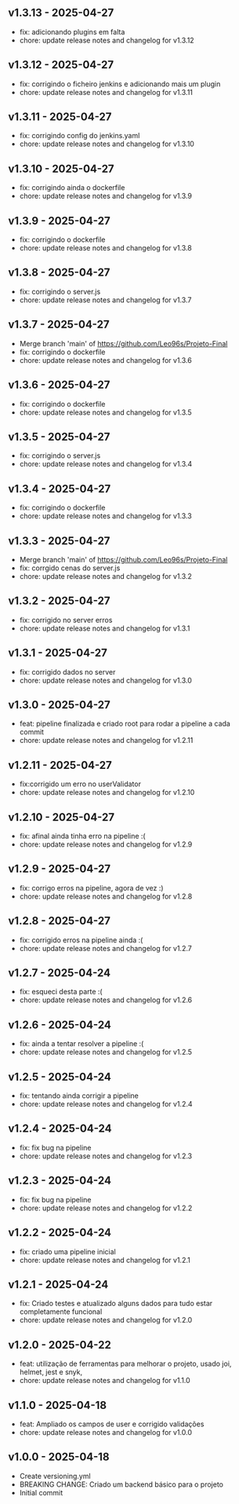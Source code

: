 ## v1.3.13 - 2025-04-27
* fix: adicionando plugins em falta
* chore: update release notes and changelog for v1.3.12
## v1.3.12 - 2025-04-27
* fix: corrigindo o ficheiro jenkins e adicionando mais um plugin
* chore: update release notes and changelog for v1.3.11
## v1.3.11 - 2025-04-27
* fix: corrigindo config do jenkins.yaml
* chore: update release notes and changelog for v1.3.10
## v1.3.10 - 2025-04-27
* fix: corrigindo ainda o dockerfile
* chore: update release notes and changelog for v1.3.9
## v1.3.9 - 2025-04-27
* fix: corrigindo o dockerfile
* chore: update release notes and changelog for v1.3.8
## v1.3.8 - 2025-04-27
* fix: corrigindo o server.js
* chore: update release notes and changelog for v1.3.7
## v1.3.7 - 2025-04-27
* Merge branch 'main' of https://github.com/Leo96s/Projeto-Final
* fix: corrigindo o dockerfile
* chore: update release notes and changelog for v1.3.6
## v1.3.6 - 2025-04-27
* fix: corrigindo o dockerfile
* chore: update release notes and changelog for v1.3.5
## v1.3.5 - 2025-04-27
* fix: corrigindo o server.js
* chore: update release notes and changelog for v1.3.4
## v1.3.4 - 2025-04-27
* fix: corrigindo o dockerfile
* chore: update release notes and changelog for v1.3.3
## v1.3.3 - 2025-04-27
* Merge branch 'main' of https://github.com/Leo96s/Projeto-Final
* fix: corrgido cenas do server.js
* chore: update release notes and changelog for v1.3.2
## v1.3.2 - 2025-04-27
* fix: corrigido no server erros
* chore: update release notes and changelog for v1.3.1
## v1.3.1 - 2025-04-27
* fix: corrigido dados no server
* chore: update release notes and changelog for v1.3.0
## v1.3.0 - 2025-04-27
* feat: pipeline finalizada e criado root para rodar a pipeline a cada commit
* chore: update release notes and changelog for v1.2.11
## v1.2.11 - 2025-04-27
* fix:corrigido um erro no userValidator
* chore: update release notes and changelog for v1.2.10
## v1.2.10 - 2025-04-27
* fix: afinal ainda tinha erro na pipeline :(
* chore: update release notes and changelog for v1.2.9
## v1.2.9 - 2025-04-27
* fix: corrigo erros na pipeline, agora de vez :)
* chore: update release notes and changelog for v1.2.8
## v1.2.8 - 2025-04-27
* fix: corrigido erros na pipeline ainda :(
* chore: update release notes and changelog for v1.2.7
## v1.2.7 - 2025-04-24
* fix: esqueci desta parte :(
* chore: update release notes and changelog for v1.2.6
## v1.2.6 - 2025-04-24
* fix: ainda a tentar resolver a pipeline :(
* chore: update release notes and changelog for v1.2.5
## v1.2.5 - 2025-04-24
* fix: tentando ainda corrigir a pipeline
* chore: update release notes and changelog for v1.2.4
## v1.2.4 - 2025-04-24
* fix: fix bug na pipeline
* chore: update release notes and changelog for v1.2.3
## v1.2.3 - 2025-04-24
* fix: fix bug na pipeline
* chore: update release notes and changelog for v1.2.2
## v1.2.2 - 2025-04-24
* fix: criado uma pipeline inicial
* chore: update release notes and changelog for v1.2.1
## v1.2.1 - 2025-04-24
* fix: Criado testes e atualizado alguns dados para tudo estar completamente funcional
* chore: update release notes and changelog for v1.2.0
## v1.2.0 - 2025-04-22
* feat: utilização de ferramentas para melhorar o projeto, usado joi, helmet, jest e snyk,
* chore: update release notes and changelog for v1.1.0
## v1.1.0 - 2025-04-18
* feat: Ampliado os campos de user e corrigido validações
* chore: update release notes and changelog for v1.0.0
## v1.0.0 - 2025-04-18
* Create versioning.yml
* BREAKING CHANGE: Criado um backend básico para o projeto
* Initial commit
